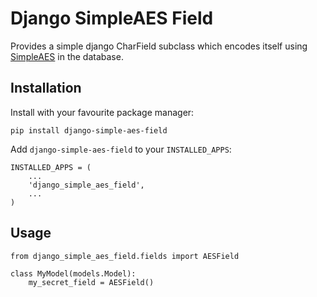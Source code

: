 Django SimpleAES Field
======================
Provides a simple django CharField subclass which encodes itself using
[SimpleAES](https://github.com/nvie/SimpleAES/) in the database.

Installation
------------
Install with your favourite package manager:

    pip install django-simple-aes-field

Add `django-simple-aes-field` to your `INSTALLED_APPS`:

    INSTALLED_APPS = (
        ...
        'django_simple_aes_field',
        ...
    )

Usage
-----

    from django_simple_aes_field.fields import AESField

    class MyModel(models.Model):
        my_secret_field = AESField()

